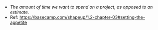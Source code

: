 - *The amount of time we want to spend on a project, as opposed to an estimate.*
- Ref: https://basecamp.com/shapeup/1.2-chapter-03#setting-the-appetite